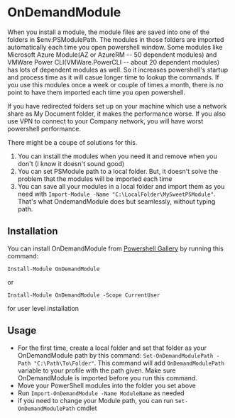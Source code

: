 # OnDemandModule

When you install a module, the module files are saved into one of the folders in $env:PSModulePath. The modules in those folders are imported automatically each time you open powershell window. Some modules like Microsoft Azure Module(AZ or AzureRM -- 50 dependent modules) and VMWare Power CLI(VMWare.PowerCLI -- about 20 dependent modules) has lots of dependent modules as well. So it increases powershell's startup and process time as it will casue longer time to lookup the commands. If you use this modules once a week or couple of times a month, there is no point to have them imported each time you open powershell.

If you have redirected folders set up on your machine which use a network share as My Document folder, it makes the performance worse. If you also use VPN to connect to your Company network, you will have worst powershell performance.

There might be a coupe of solutions for this.
1. You can install the modules when you need it and remove when you don't (I know it doesn't sound good)
2. You can set PSModule path to a local folder. But, it doesn't solve the problem that the modules will be imported each time
3. You can save all your modules in a local folder and import them as you need with `Import-Module -Name "C:\LocalFolder\MySweetPSModule"`. That's what OndemandModule does but seamlessly, without typing path.


## Installation

You can install OnDemandModule from [Powershell Gallery](https://www.powershellgallery.com/packages/OnDemandModule/1.0.1) by running this command: 

`Install-Module OnDemandModule`

or

`Install-Module OnDemandModule -Scope CurrentUser`  

for user level installation

## Usage 

- For the first time, create a local folder and set that folder as your OnDemandModule path by this command: `Set-OnDemandModulePath -Path "C:\Path\To\Folder"`. This command will add `OnDemandModulePath` variable to your profile with the path given. Make sure OnDemandModule is imported before you run this command.
- Move your PowerShell modules into the folder you set above
- Run `Import-OnDemandModule -Name ModuleName` as needed
- if you need to change your Module path, you can run `Set-OnDemandModulePath` cmdlet